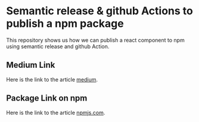 # Semantic release & github Actions to publish a npm package

This repository shows us how we can publish a react component to npm using semantic release and github Action.

## Medium Link

Here is the link to the article [medium](https://ramamousali.medium.com/how-to-easily-publish-a-react-component-package-to-npm-4b23885501b6).

## Package Link on npm

Here is the link to the article [npmjs.com](https://www.npmjs.com/package/automate-npm-publishing).



